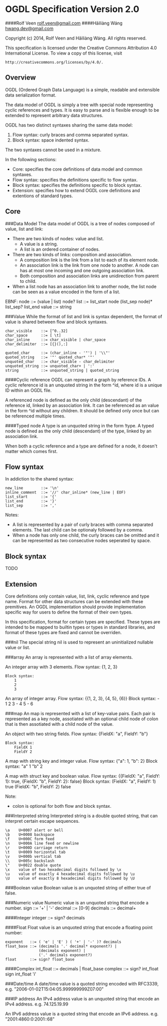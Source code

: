 OGDL Specification Version 2.0
==============================

####Rolf Veen     <rolf.veen@gmail.com>
####Hǎiliàng Wáng <hwang.dev@gmail.com>

Copyright (c) 2014, Rolf Veen and Hǎiliàng Wáng. All rights reserved.

This specification is licensed under the Creative Commons Attribution 4.0
International License. To view a copy of this license, visit

    http://creativecommons.org/licenses/by/4.0/.

Overview
--------
OGDL (Ordered Graph Data Language) is a simple, readable and extensible data
serialization format.

The data model of OGDL is simply a tree with special node representing cyclic
references and types. It is easy to parse and is flexible enough to be extended
to represent arbitrary data structures.

OGDL has two distinct syntaxes sharing the same data model:
1. Flow syntax: curly braces and comma separated syntax.
2. Block syntax: space indented syntax.

The two syntaxes cannot be used in a mixture.

In the following sections:
* Core: specifies the core definitions of data model and common syntaxes.
* Flow syntax: specifies the definitions specific to flow syntax.
* Block syntax: specifies the definitions specific to block syntax.
* Extension: specifies how to extend OGDL core definitions and extentions of
  standard types.

Core
----
###Data Model
The data model of OGDL is a tree of nodes composed of value, list and link:
* There are two kinds of nodes: value and list.
    - A value is a string.
    - A list is an ordered container of nodes.
* There are two kinds of links: composition and association.
    - A composition link is the link from a list to each of its element node.
    - An association link is the link from one node to another. A node can has
      at most one incoming and one outgoing association link.
    - Both composition and association links are unidirection from parent to
      child.
* When a list node has an association link to another node, the list node can be
  seen as a value encoded in the form of a list.

EBNF:
    node  ::= (value | list) node?
    list  ::= list_start node (list_sep node)* list_sep? list_end
    value ::= string

###Value
While the format of list and link is syntax dependent, the format of value is
shared between flow and block syntaxes.

    char_visible    ::= [^0..32]
    char_space      ::= [ \t]
    char_inline     ::= char_visible | char_space
    char_delimiter  ::= [{}(),:]

    quoted_char     ::= (char_inline - '"') | '\\"'
    quoted_string   ::= '"' quoted_char* '"'
    unquoted_char   ::= char_visible - char_delimiter
    unquoted_string ::= unquoted_char+ | ':'
    string          ::= unquoted_string | quoted_string

####Cyclic reference
OGDL can represent a graph by reference IDs. A cyclic reference id is an
unquoted string in the form ^id, where id is a unique ID within an OGDL file.

A referenced node is defined as the only child (descendant) of the reference id,
linked by an association link. It can be referenced as an value in the form ^id
without any children. It should be defined only once but can be referenced
multiple times.

####Typed node
A type is an unquoted string in the form !type. A typed node is defined as the
only child (descendant) of the type, linked by an association link. 

When both a cyclic reference and a type are defined for a node, it doesn't
matter which comes first.

Flow syntax
-----------
In addiction to the shared syntax:

    new_line        ::= '\n'
    inline_comment  ::= '//' char_inline* (new_line | EOF)
    list_start      ::= '{'
    list_end        ::= '}'
    list_sep        ::= ','

Notes:
* A list is represented by a pair of curly braces with comma separated elements. 
  The last child can be optionaly followed by a comma.
* When a node has only one child, the curly braces can be omitted and it can be
  represented as two consecutive nodes seperated by space.

Block syntax
------------
TODO

Extension
---------
Core definitions only contain value, list, link, cyclic reference and type name.
Format for other data structures can be extended with these premitives. An OGDL
implementation should provide implementation specific way for users to define
the format of their own types.

In this specification, format for certain types are specified. These types are
intended to be mapped to builtin types or types in standard libraries, and
format of these types are fixed and cannot be overriden.

###nil
The special string nil is used to represent an uninitialized nullable value or
list.

###array
An array is represented with a list of array elements.

An integer array with 3 elements. 
    Flow syntax:
        {1, 2, 3}

    Block syntax:
        1
        2
        3

An array of integer array.
    Flow syntax:
        {{1, 2, 3}, {4, 5}, {6}}
    Block syntax:
        -
            1
            2
            3
        -
            4
            5
        -
            6

###map
An map is represented with a list of key-value pairs. Each pair is represented
as a key node, assotiated with an optional child node of colon that is then
assotiated with a child node of the value.

An object with two string fields.
    Flow syntax:
        {FieldX: "a", FieldY: "b"}

    Block syntax:
        FieldX 1
        FieldY 2

A map with string key and integer value.
    Flow syntax:
        {"a": 1, "b": 2}
    Block syntax:
        "a" 1
        "b" 2

A map with struct key and boolean value.
    Flow syntax:
        {{FieldX: "a", FieldY: 1}: true, {FieldX: "b", FieldY: 2}: false}
    Block syntax:
        (FieldX: "a", FieldY: 1) true
        (FieldX: "b", FieldY: 2) false

Note:
* colon is optional for both flow and block syntax.

###Interpreted string
Interpreted string is a double quoted string, that can interpret certain escape
sequences.

    \a    U+0007 alert or bell
    \b    U+0008 backspace
    \f    U+000C form feed
    \n    U+000A line feed or newline
    \r    U+000D carriage return
    \t    U+0009 horizontal tab
    \v    U+000b vertical tab
    \\    U+005c backslash
    \"    U+0022 double quote
    \x    value of two hexadecimal digits followed by \x
    \u    value of exactly 4 hexadecimal digits followed by \u
    \U    value of exactly 8 hexadecimal digits followed by \U

###Boolean value
Boolean value is an unquoted string of either true of false.

###Numeric value
Numeric value is an unquoted string that encode a number.
    sign       ::= '+' | '-'
    decimal    ::= [0-9]
    decimals   ::= decimal+ 

####Integer
    integer    ::= sign? decimals

####Float
Float value is an unquoted string that encode a floating point number:

    exponent   ::= ( 'e' | 'E' ) ( '+' | '-' )? decimals
    float_base ::= (decimals '.' decimal* exponent?) |
                   (decimals exponent) |
                   ('.' decimals exponent?)
    float      ::= sign? float_base

####Complex
    int_float  ::= decimals | float_base
    complex    ::= sign? int_float sign int_float 'i'

###Date/time
A date/time value is a quoted string encoded with RFC3339, e.g.
    "2006-01-02T15:04:05.999999999Z07:00"

###IP address
An IPv4 address value is an unquoted string that encode an IPv4 address. e.g.
    74.125.19.99

An IPv6 address value is a quoted string that encode an IPv6 address. e.g.
    "2001:4860:0:2001::68"

